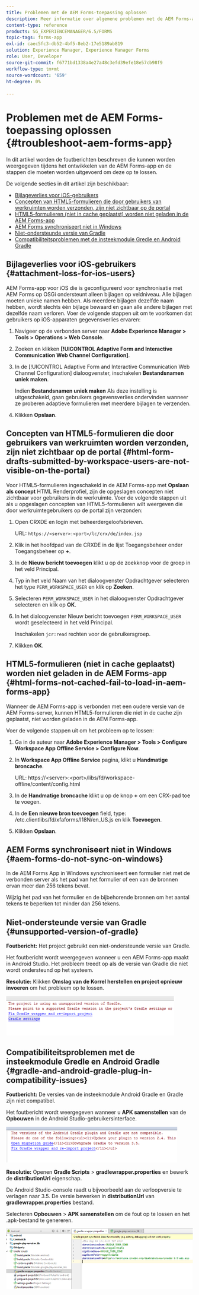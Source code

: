 ```yaml
---
title: Problemen met de AEM Forms-toepassing oplossen
description: Meer informatie over algemene problemen met de AEM Forms-app en hoe u deze kunt oplossen.
content-type: reference
products: SG_EXPERIENCEMANAGER/6.5/FORMS
topic-tags: forms-app
exl-id: caec5fc3-db52-4bf5-8eb2-17e5189ab819
solution: Experience Manager, Experience Manager Forms
role: User, Developer
source-git-commit: f6771bd1338a4e27a48c3efd39efe18e57cb98f9
workflow-type: tm+mt
source-wordcount: '659'
ht-degree: 0%

---
```


# Problemen met de AEM Forms-toepassing oplossen {#troubleshoot-aem-forms-app}

In dit artikel worden de foutberichten beschreven die kunnen worden weergegeven tijdens het ontwikkelen van de AEM Forms-app en de stappen die moeten worden uitgevoerd om deze op te lossen.

De volgende secties in dit artikel zijn beschikbaar:

* [Bijlageverlies voor iOS-gebruikers](/help/forms/using/issues-aem-forms-app.md#attachment-loss-for-ios-users)
* [Concepten van HTML5-formulieren die door gebruikers van werkruimten worden verzonden, zijn niet zichtbaar op de portal](/help/forms/using/issues-aem-forms-app.md#html-form-drafts-submitted-by-workspace-users-are-not-visible-on-the-portal)
* [HTML5-formulieren (niet in cache geplaatst) worden niet geladen in de AEM Forms-app](/help/forms/using/issues-aem-forms-app.md#html-forms-not-cached-fail-to-load-in-aem-forms-app)
* [AEM Forms synchroniseert niet in Windows](/help/forms/using/issues-aem-forms-app.md#aem-forms-do-not-sync-on-windows)
* [Niet-ondersteunde versie van Gradle](/help/forms/using/issues-aem-forms-app.md#unsupported-version-of-gradle)
* [Compatibiliteitsproblemen met de insteekmodule Gredle en Android Gradle](/help/forms/using/issues-aem-forms-app.md#gradle-and-android-gradle-plug-in-compatibility-issues)

## Bijlageverlies voor iOS-gebruikers {#attachment-loss-for-ios-users}

AEM Forms-app voor iOS die is geconfigureerd voor synchronisatie met AEM Forms op OSGi ondersteunt alleen bijlagen op veldniveau. Alle bijlagen moeten unieke namen hebben. Als meerdere bijlagen dezelfde naam hebben, wordt slechts één bijlage bewaard en gaan alle andere bijlagen met dezelfde naam verloren. Voer de volgende stappen uit om te voorkomen dat gebruikers op iOS-apparaten gegevensverlies ervaren:

1. Navigeer op de verbonden server naar **Adobe Experience Manager > Tools > Operations > Web Console**.
1. Zoeken en klikken **[!UICONTROL Adaptive Form and Interactive Communication Web Channel Configuration]**.
1. In de [!UICONTROL Adaptive Form and Interactive Communication Web Channel Configuration] dialoogvenster, inschakelen **Bestandsnamen uniek maken**.

   Indien **Bestandsnamen uniek maken** Als deze instelling is uitgeschakeld, gaan gebruikers gegevensverlies ondervinden wanneer ze proberen adaptieve formulieren met meerdere bijlagen te verzenden.

1. Klikken **Opslaan**.

## Concepten van HTML5-formulieren die door gebruikers van werkruimten worden verzonden, zijn niet zichtbaar op de portal {#html-form-drafts-submitted-by-workspace-users-are-not-visible-on-the-portal}

Voor HTML5-formulieren ingeschakeld in de AEM Forms-app met **Opslaan als concept** HTML Renderprofiel, zijn de opgeslagen concepten niet zichtbaar voor gebruikers in de werkruimte. Voer de volgende stappen uit als u opgeslagen concepten van HTML5-formulieren wilt weergeven die door werkruimtegebruikers op de portal zijn verzonden:

1. Open CRXDE en login met beheerdergeloofsbrieven.

   URL: `https://<server>:<port>/lc/crx/de/index.jsp`

1. Klik in het hoofdpad van de CRXDE in de lijst Toegangsbeheer onder Toegangsbeheer op **+**.
1. In de **Nieuw bericht toevoegen** klikt u op de zoekknop voor de groep in het veld Principal.
1. Typ in het veld Naam van het dialoogvenster Opdrachtgever selecteren het type `PERM_WORKSPACE_USER` en klik op **Zoeken**.
1. Selecteren `PERM_WORKSPACE_USER` in het dialoogvenster Opdrachtgever selecteren en klik op **OK**.
1. In het dialoogvenster Nieuw bericht toevoegen `PERM_WORKSPACE_USER` wordt geselecteerd in het veld Principal.

   Inschakelen `jcr:read` rechten voor de gebruikersgroep.

1. Klikken **OK**.

## HTML5-formulieren (niet in cache geplaatst) worden niet geladen in de AEM Forms-app {#html-forms-not-cached-fail-to-load-in-aem-forms-app}

Wanneer de AEM Forms-app is verbonden met een oudere versie van de AEM Forms-server, kunnen HTML5-formulieren die niet in de cache zijn geplaatst, niet worden geladen in de AEM Forms-app.

Voer de volgende stappen uit om het probleem op te lossen:

1. Ga in de auteur naar **Adobe Experience Manager > Tools > Configure Workspace App Offline Service > Configure Now**.
1. In **Workspace App Offline Service** pagina, klikt u **Handmatige broncache**.

   URL: https://&lt;server>:&lt;port>/libs/fd/workspace-offline/content/config.html

1. In de **Handmatige broncache** klikt u op de knop **+** om een CRX-pad toe te voegen.
1. In de **Een nieuwe bron toevoegen** field, type: /etc.clientlibs/fd/xfaforms/I18N/en_US.js en klik **Toevoegen**.
1. Klikken **Opslaan**.

## AEM Forms synchroniseert niet in Windows {#aem-forms-do-not-sync-on-windows}

In de AEM Forms App in Windows synchroniseert een formulier niet met de verbonden server als het pad van het formulier of een van de bronnen ervan meer dan 256 tekens bevat.

Wijzig het pad van het formulier en de bijbehorende bronnen om het aantal tekens te beperken tot minder dan 256 tekens.

## Niet-ondersteunde versie van Gradle {#unsupported-version-of-gradle}

**Foutbericht:** Het project gebruikt een niet-ondersteunde versie van Gradle.

Het foutbericht wordt weergegeven wanneer u een AEM Forms-app maakt in Android Studio. Het probleem treedt op als de versie van Gradle die niet wordt ondersteund op het systeem.

**Resolutie:** Klikken **Omslag van de Korrel herstellen en project opnieuw invoeren** om het probleem op te lossen.

![gradle_unsupported_version](assets/gradle_unsupported_version.png)

## Compatibiliteitsproblemen met de insteekmodule Gredle en Android Gradle {#gradle-and-android-gradle-plug-in-compatibility-issues}

**Foutbericht:** De versies van de insteekmodule Android Gradle en Gradle zijn niet compatibel.

Het foutbericht wordt weergegeven wanneer u **APK samenstellen** van de **Opbouwen** in de Android Studio-gebruikersinterface.

![gradle_plugin_compatibility](assets/gradle_plugin_compatibility.png)

**Resolutie:** Openen **Gradle Scripts** > **gradlewrapper.properties** en bewerk de **distributionUrl** eigenschap.

De Android Studio-console raadt u bijvoorbeeld aan de verloopversie te verlagen naar 3.5. De versie bewerken in **distributionUrl** van **gradlewrapper.properties** bestand.

Selecteren **Opbouwen** > **APK samenstellen** om de fout op te lossen en het .apk-bestand te genereren.

![gradle_wrapper_properties](assets/gradle_wrapper_properties.png)
